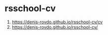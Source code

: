 # rsschool-cv
1. https://denis-rovdo.github.io/rsschool-cv/cv
2. https://denis-rovdo.github.io/rsschool-cv/
